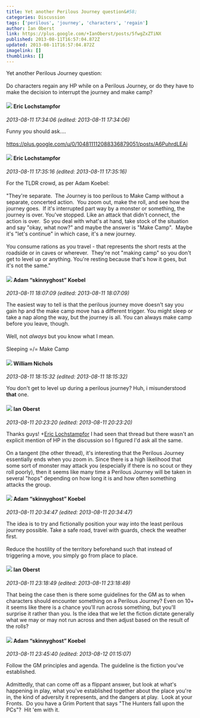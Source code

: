 ```yaml
---
title: Yet another Perilous Journey question&#58;
categories: Discussion
tags: ['perilous', 'journey', 'characters', 'regain']
author: Ian Oberst
link: https://plus.google.com/+IanOberst/posts/5fwgZxZTiNX
published: 2013-08-11T16:57:04.872Z
updated: 2013-08-11T16:57:04.872Z
imagelink: []
thumblinks: []
---
```


Yet another Perilous Journey question:<br /><br />Do characters regain any HP while on a Perilous Journey, or do they have to make the decision to interrupt the journey and make camp?
<div id='comment z12eefnbslbqixxkv23vefvreuykfd0pm04'>
  <h4><img src='{{site.baseurl}}//images/avatars/104811112088336879051_photo.jpg'> Eric Lochstampfor</h4>
      <p><cite>2013-08-11 17:34:06 (edited: 2013-08-11 17:34:06)</cite></p>
        <p>Funny you should ask....<br /><br /><a href="https://plus.google.com/u/0/104811112088336879051/posts/A6PuhrdLEAi" class="ot-anchor">https://plus.google.com/u/0/104811112088336879051/posts/A6PuhrdLEAi</a></p>
</div>
        

<div id='comment z12eefnbslbqixxkv23vefvreuykfd0pm04'>
  <h4><img src='{{site.baseurl}}//images/avatars/104811112088336879051_photo.jpg'> Eric Lochstampfor</h4>
      <p><cite>2013-08-11 17:35:16 (edited: 2013-08-11 17:35:16)</cite></p>
        <p>For the TLDR crowd, as per Adam Koebel:<br /><br />&quot;They&#39;re separate.  The Journey is too perilous to Make Camp without a separate, concerted action.  You zoom out, make the roll, and see how the journey goes.  If it&#39;s interrupted part way by a monster or something, the journey is over. You&#39;ve stopped. Like an attack that didn&#39;t connect, the action is over.  So you deal with what&#39;s at hand, take stock of the situation and say &quot;okay, what now?&quot; and maybe the answer is &quot;Make Camp&quot;.  Maybe it&#39;s &quot;let&#39;s continue&quot; in which case, it&#39;s a new journey.<br /><br />You consume rations as you travel - that represents the short rests at the roadside or in caves or wherever.  They&#39;re not &quot;making camp&quot; so you don&#39;t get to level up or anything. You&#39;re resting because that&#39;s how it goes, but it&#39;s not the same.&quot;</p>
</div>
        

<div id='comment z12eefnbslbqixxkv23vefvreuykfd0pm04'>
  <h4><img src='{{site.baseurl}}//images/avatars/112484087750169360510_photo.jpg'> Adam “skinnyghost” Koebel</h4>
      <p><cite>2013-08-11 18:07:09 (edited: 2013-08-11 18:07:09)</cite></p>
        <p>The easiest way to tell is that the perilous journey move doesn&#39;t say you gain hp and the make camp move has a different trigger. You might sleep or take a nap along the way, but the journey is all. You can always make camp before you leave, though. <br /><br />Well, not <i>always</i> but you know what I mean. <br /><br />Sleeping =/= Make Camp</p>
</div>
        

<div id='comment z12eefnbslbqixxkv23vefvreuykfd0pm04'>
  <h4><img src='{{site.baseurl}}//images/avatars/116087077877793003074_photo.jpg'> William Nichols</h4>
      <p><cite>2013-08-11 18:15:32 (edited: 2013-08-11 18:15:32)</cite></p>
        <p>You don&#39;t get to level up during a perilous journey? Huh, i misunderstood <b>that</b> one.</p>
</div>
        

<div id='comment z12eefnbslbqixxkv23vefvreuykfd0pm04'>
  <h4><img src='{{site.baseurl}}//images/avatars/106871249969130924144_photo.jpg'> Ian Oberst</h4>
      <p><cite>2013-08-11 20:23:20 (edited: 2013-08-11 20:23:20)</cite></p>
        <p>Thanks guys! <span class="proflinkWrapper"><span class="proflinkPrefix">+</span><a class="proflink" href="https://plus.google.com/104811112088336879051" oid="104811112088336879051">Eric Lochstampfor</a></span> I had seen that thread but there wasn&#39;t an explicit mention of HP in the discussion so I figured I&#39;d ask all the same.<br /><br />On a tangent (the other thread), it&#39;s interesting that the Perilous Journey essentially ends when you zoom in. Since there is a high likelihood that some sort of monster may attack you (especially if there is no scout or they roll poorly), then it seems like many time a Perilous Journey will be taken in several &quot;hops&quot; depending on how long it is and how often something attacks the group.</p>
</div>
        

<div id='comment z12eefnbslbqixxkv23vefvreuykfd0pm04'>
  <h4><img src='{{site.baseurl}}//images/avatars/112484087750169360510_photo.jpg'> Adam “skinnyghost” Koebel</h4>
      <p><cite>2013-08-11 20:34:47 (edited: 2013-08-11 20:34:47)</cite></p>
        <p>The idea is to try and fictionally position your way into the least perilous journey possible. Take a safe road, travel with guards, check the weather first.<br /><br />Reduce the hostility of the territory beforehand such that instead of triggering a move, you simply go from place to place.</p>
</div>
        

<div id='comment z12eefnbslbqixxkv23vefvreuykfd0pm04'>
  <h4><img src='{{site.baseurl}}//images/avatars/106871249969130924144_photo.jpg'> Ian Oberst</h4>
      <p><cite>2013-08-11 23:18:49 (edited: 2013-08-11 23:18:49)</cite></p>
        <p>That being the case then is there some guidelines for the GM as to when characters should encounter something on a Perilous Journey? Even on 10+ it seems like there is a chance you&#39;ll run across something, but you&#39;ll surprise it rather than you. Is the idea that we let the fiction dictate generally what we may or may not run across and then adjust based on the result of the rolls?</p>
</div>
        

<div id='comment z12eefnbslbqixxkv23vefvreuykfd0pm04'>
  <h4><img src='{{site.baseurl}}//images/avatars/112484087750169360510_photo.jpg'> Adam “skinnyghost” Koebel</h4>
      <p><cite>2013-08-11 23:45:40 (edited: 2013-08-12 01:15:07)</cite></p>
        <p>Follow the GM principles and agenda. The guideline is the fiction you&#39;ve established.<br /><br />Admittedly, that can come off as a flippant answer, but look at what&#39;s happening in play, what you&#39;ve established together about the place you&#39;re in, the kind of adversity it represents, and the dangers at play.  Look at your Fronts.  Do you have a Grim Portent that says &quot;The Hunters fall upon the PCs&quot;?  Hit &#39;em with it.</p>
</div>
        